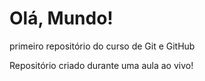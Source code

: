 # Olá, Mundo!
 primeiro repositório do curso de Git e GitHub

 Repositório criado durante uma aula ao vivo!
